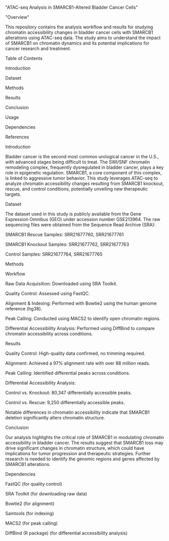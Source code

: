 "ATAC-seq Analysis in SMARCB1-Altered Bladder Cancer Cells"

"Overview"

This repository contains the analysis workflow and results for studying chromatin accessibility changes in bladder cancer cells with SMARCB1 alterations using ATAC-seq data. The study aims to understand the impact of SMARCB1 on chromatin dynamics and its potential implications for cancer research and treatment.

Table of Contents

Introduction

Dataset

Methods

Results

Conclusion

Usage

Dependencies

References

Introduction

Bladder cancer is the second most common urological cancer in the U.S., with advanced stages being difficult to treat. The SWI/SNF chromatin remodeling complex, frequently dysregulated in bladder cancer, plays a key role in epigenetic regulation. SMARCB1, a core component of this complex, is linked to aggressive tumor behavior. This study leverages ATAC-seq to analyze chromatin accessibility changes resulting from SMARCB1 knockout, rescue, and control conditions, potentially unveiling new therapeutic targets.

Dataset

The dataset used in this study is publicly available from the Gene Expression Omnibus (GEO) under accession number GSE213964. The raw sequencing files were obtained from the Sequence Read Archive (SRA):

SMARCB1 Rescue Samples: SRR21677760, SRR21677761

SMARCB1 Knockout Samples: SRR21677762, SRR21677763

Control Samples: SRR21677764, SRR21677765

Methods

Workflow

Raw Data Acquisition: Downloaded using SRA Toolkit.

Quality Control: Assessed using FastQC.

Alignment & Indexing: Performed with Bowtie2 using the human genome reference (hg38).

Peak Calling: Conducted using MACS2 to identify open chromatin regions.

Differential Accessibility Analysis: Performed using DiffBind to compare chromatin accessibility across conditions.

Results

Quality Control: High-quality data confirmed, no trimming required.

Alignment: Achieved a 97% alignment rate with over 88 million reads.

Peak Calling: Identified differential peaks across conditions.

Differential Accessibility Analysis:

Control vs. Knockout: 80,347 differentially accessible peaks.

Control vs. Rescue: 9,250 differentially accessible peaks.

Notable differences in chromatin accessibility indicate that SMARCB1 deletion significantly alters chromatin structure.

Conclusion

Our analysis highlights the critical role of SMARCB1 in modulating chromatin accessibility in bladder cancer. The results suggest that SMARCB1 loss may drive significant changes in chromatin structure, which could have implications for tumor progression and therapeutic strategies. Further research is needed to identify the genomic regions and genes affected by SMARCB1 alterations.

Dependencies

FastQC (for quality control)

SRA Toolkit (for downloading raw data)

Bowtie2 (for alignment)

Samtools (for indexing)

MACS2 (for peak calling)

DiffBind (R package) (for differential accessibility analysis)
